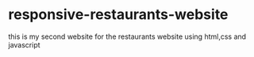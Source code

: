 # responsive-restaurants-website
this is my second website for the restaurants website using html,css and javascript
